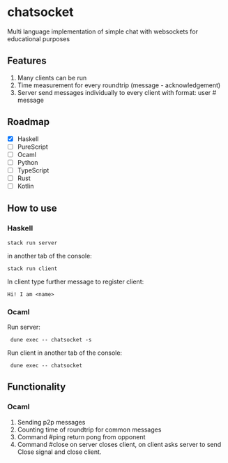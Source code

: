 # chatsocket

Multi language implementation of simple chat with websockets for educational purposes

## Features

1. Many clients can be run
2. Time measurement for every roundtrip (message - acknowledgement)
3. Server send messages individually to every client with format: user # message

## Roadmap

- [x] Haskell
- [ ] PureScript
- [ ] Ocaml
- [ ] Python
- [ ] TypeScript
- [ ] Rust
- [ ] Kotlin

## How to use

### Haskell

```shell
stack run server
```
in another tab of the console:

```shell
stack run client
```
In client type further message to register client:

    Hi! I am <name>

### Ocaml

Run server:

```shell
 dune exec -- chatsocket -s
 ```
Run client in another tab of the console:

```shell
 dune exec -- chatsocket
```

## Functionality

### Ocaml

1. Sending p2p messages
2. Counting time of roundtrip for common messages
3. Command #ping return pong from opponent
4. Command #close on server closes client, on client asks server to send Close signal and close client.
